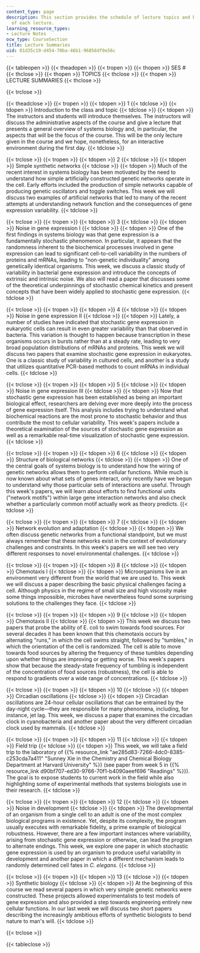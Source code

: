 ```yaml
---
content_type: page
description: This section provides the schedule of lecture topics and brief summaries
  of each lecture.
learning_resource_types:
- Lecture Notes
ocw_type: CourseSection
title: Lecture Summaries
uid: 01d35c19-d454-70ba-46b1-96856df0e56c
---
```


{{< tableopen >}}
{{< theadopen >}}
{{< tropen >}}
{{< thopen >}}
SES #
{{< thclose >}}
{{< thopen >}}
TOPICS
{{< thclose >}}
{{< thopen >}}
LECTURE SUMMARIES
{{< thclose >}}

{{< trclose >}}

{{< theadclose >}}
{{< tropen >}}
{{< tdopen >}}
1
{{< tdclose >}}
{{< tdopen >}}
Introduction to the class and topic
{{< tdclose >}}
{{< tdopen >}}
The instructors and students will introduce themselves. The instructors will discuss the administrative aspects of the course and give a lecture that presents a general overview of systems biology and, in particular, the aspects that will be the focus of the course. This will be the only lecture given in the course and we hope, nonetheless, for an interactive environment during the first day.
{{< tdclose >}}

{{< trclose >}}
{{< tropen >}}
{{< tdopen >}}
2
{{< tdclose >}}
{{< tdopen >}}
Simple synthetic networks
{{< tdclose >}}
{{< tdopen >}}
Much of the recent interest in systems biology has been motivated by the need to understand how simple artificially constructed genetic networks operate in the cell. Early efforts included the production of simple networks capable of producing genetic oscillators and toggle switches. This week we will discuss two examples of artificial networks that led to many of the recent attempts at understanding network function and the consequences of gene expression variability.
{{< tdclose >}}

{{< trclose >}}
{{< tropen >}}
{{< tdopen >}}
3
{{< tdclose >}}
{{< tdopen >}}
Noise in gene expression I
{{< tdclose >}}
{{< tdopen >}}
One of the first findings in systems biology was that gene expression is a fundamentally stochastic phenomenon. In particular, it appears that the randomness inherent to the biochemical processes involved in gene expression can lead to significant cell-to-cell variability in the numbers of proteins and mRNAs, leading to "non-genetic individuality" among genetically identical organisms. This week, we discuss a classic study of variability in bacterial gene expression and introduce the concepts of extrinsic and intrinsic noise. We also will read a paper that discusses some of the theoretical underpinnings of stochastic chemical kinetics and present concepts that have been widely applied to stochastic gene expression.
{{< tdclose >}}

{{< trclose >}}
{{< tropen >}}
{{< tdopen >}}
4
{{< tdclose >}}
{{< tdopen >}}
Noise in gene expression II
{{< tdclose >}}
{{< tdopen >}}
Lately, a number of studies have indicated that stochastic gene expression in eukaryotic cells can result in even greater variability than that observed in bacteria. This variation is thought to happen because transcription in these organisms occurs in bursts rather than at a steady rate, leading to very broad population distributions of mRNAs and proteins. This week we will discuss two papers that examine stochastic gene expression in eukaryotes. One is a classic study of variability in cultured cells, and another is a study that utilizes quantitative PCR-based methods to count mRNAs in individual cells.
{{< tdclose >}}

{{< trclose >}}
{{< tropen >}}
{{< tdopen >}}
5
{{< tdclose >}}
{{< tdopen >}}
Noise in gene expression III
{{< tdclose >}}
{{< tdopen >}}
Now that stochastic gene expression has been established as being an important biological effect, researchers are delving ever more deeply into the process of gene expression itself. This analysis includes trying to understand what biochemical reactions are the most prone to stochastic behavior and thus contribute the most to cellular variability. This week's papers include a theoretical examination of the sources of stochastic gene expression as well as a remarkable real-time visualization of stochastic gene expression.
{{< tdclose >}}

{{< trclose >}}
{{< tropen >}}
{{< tdopen >}}
6
{{< tdclose >}}
{{< tdopen >}}
Structure of biological networks
{{< tdclose >}}
{{< tdopen >}}
One of the central goals of systems biology is to understand how the wiring of genetic networks allows them to perform cellular functions. While much is now known about what sets of genes interact, only recently have we begun to understand why those particular sets of interactions are useful. Through this week's papers, we will learn about efforts to find functional units ("network motifs") within large gene interaction networks and also check whether a particularly common motif actually work as theory predicts.
{{< tdclose >}}

{{< trclose >}}
{{< tropen >}}
{{< tdopen >}}
7
{{< tdclose >}}
{{< tdopen >}}
Network evolution and adaptation
{{< tdclose >}}
{{< tdopen >}}
We often discuss genetic networks from a functional standpoint, but we must always remember that these networks exist in the context of evolutionary challenges and constraints. In this week's papers we will see two very different responses to novel environmental challenges.
{{< tdclose >}}

{{< trclose >}}
{{< tropen >}}
{{< tdopen >}}
8
{{< tdclose >}}
{{< tdopen >}}
Chemotaxis I
{{< tdclose >}}
{{< tdopen >}}
Microorganisms live in an environment very different from the world that we are used to. This week we will discuss a paper describing the basic physical challenges facing a cell. Although physics in the regime of small size and high viscosity make some things impossible, microbes have nevertheless found some surprising solutions to the challenges they face.
{{< tdclose >}}

{{< trclose >}}
{{< tropen >}}
{{< tdopen >}}
9
{{< tdclose >}}
{{< tdopen >}}
Chemotaxis II
{{< tdclose >}}
{{< tdopen >}}
This week we discuss two papers that probe the ability of E. coli to swim towards food sources. For several decades it has been known that this chemotaxis occurs by alternating "runs," in which the cell swims straight, followed by "tumbles," in which the orientation of the cell is randomized. The cell is able to move towards food sources by altering the frequency of these tumbles depending upon whether things are improving or getting worse. This week's papers show that because the steady-state frequency of tumbling is independent of the concentration of food sources (robustness), the cell is able to respond to gradients over a wide range of concentrations.
{{< tdclose >}}

{{< trclose >}}
{{< tropen >}}
{{< tdopen >}}
10
{{< tdclose >}}
{{< tdopen >}}
Circadian oscillations
{{< tdclose >}}
{{< tdopen >}}
Circadian oscillations are 24-hour cellular oscillations that can be entrained by the day-night cycle—they are responsible for many phenomena, including, for instance, jet lag. This week, we discuss a paper that examines the circadian clock in cyanobacteria and another paper about the very different circadian clock used by mammals.
{{< tdclose >}}

{{< trclose >}}
{{< tropen >}}
{{< tdopen >}}
11
{{< tdclose >}}
{{< tdopen >}}
Field trip
{{< tdclose >}}
{{< tdopen >}}
This week, we will take a field trip to the laboratory of {{% resource_link "ae285d83-7266-4dc0-8385-c253cda7a411" "Sunney Xie in the Chemistry and Chemical Biology Department at Harvard University" %}} (see paper from week 5 in {{% resource_link d90bf707-ed30-9766-70f1-b4090aeef696 "Readings" %}}). The goal is to expose students to current work in the field while also highlighting some of experimental methods that systems biologists use in their research.
{{< tdclose >}}

{{< trclose >}}
{{< tropen >}}
{{< tdopen >}}
12
{{< tdclose >}}
{{< tdopen >}}
Noise in development
{{< tdclose >}}
{{< tdopen >}}
The developmental of an organism from a single cell to an adult is one of the most complex biological programs in existence. Yet, despite its complexity, the program usually executes with remarkable fidelity, a prime example of biological robustness. However, there are a few important instances where variability, arising from stochastic gene expression or otherwise, can lead the program to alternate endings. This week, we explore one paper in which stochastic gene expression is used by an organism to produce useful variability in development and another paper in which a different mechanism leads to randomly determined cell fates in _C. elegans_.
{{< tdclose >}}

{{< trclose >}}
{{< tropen >}}
{{< tdopen >}}
13
{{< tdclose >}}
{{< tdopen >}}
Synthetic biology
{{< tdclose >}}
{{< tdopen >}}
At the beginning of this course we read several papers in which very simple genetic networks were constructed. These projects allowed experimentalists to test models of gene expression and also provided a step towards engineering entirely new cellular functions. In our last week we will discuss two short papers describing the increasingly ambitious efforts of synthetic biologists to bend nature to man's will.
{{< tdclose >}}

{{< trclose >}}

{{< tableclose >}}